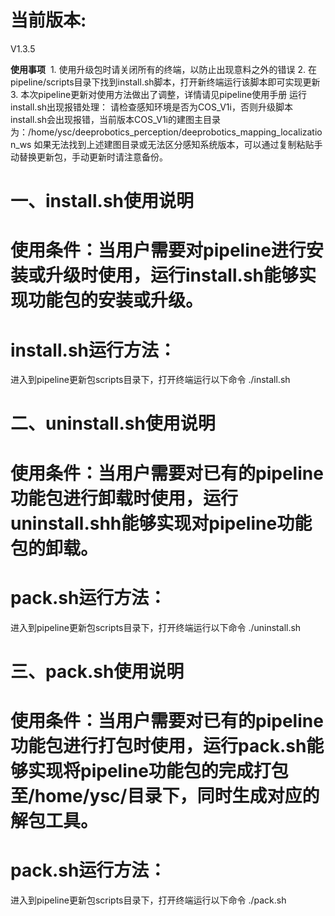 # 当前版本:
V1.3.5

**使用事项**
​    1. 使用升级包时请关闭所有的终端，以防止出现意料之外的错误
    2. 在pipeline/scripts目录下找到install.sh脚本，打开新终端运行该脚本即可实现更新
    3. 本次pipeline更新对使用方法做出了调整，详情请见pipeline使用手册
    运行install.sh出现报错处理：
    请检查感知环境是否为COS_V1i，否则升级脚本install.sh会出现报错，当前版本COS_V1i的建图主目录为：/home/ysc/deeprobotics_perception/deeprobotics_mapping_localization_ws
    如果无法找到上述建图目录或无法区分感知系统版本，可以通过复制粘贴手动替换更新包，手动更新时请注意备份。





# 一、install.sh使用说明
# 使用条件：当用户需要对pipeline进行安装或升级时使用，运行install.sh能够实现功能包的安装或升级。
# install.sh运行方法：
进入到pipeline更新包scripts目录下，打开终端运行以下命令
./install.sh

# 二、uninstall.sh使用说明
# 使用条件：当用户需要对已有的pipeline功能包进行卸载时使用，运行uninstall.shh能够实现对pipeline功能包的卸载。
# pack.sh运行方法：
进入到pipeline更新包scripts目录下，打开终端运行以下命令
./uninstall.sh

# 三、pack.sh使用说明
# 使用条件：当用户需要对已有的pipeline功能包进行打包时使用，运行pack.sh能够实现将pipeline功能包的完成打包至/home/ysc/目录下，同时生成对应的解包工具。
# pack.sh运行方法：
进入到pipeline更新包scripts目录下，打开终端运行以下命令
./pack.sh


